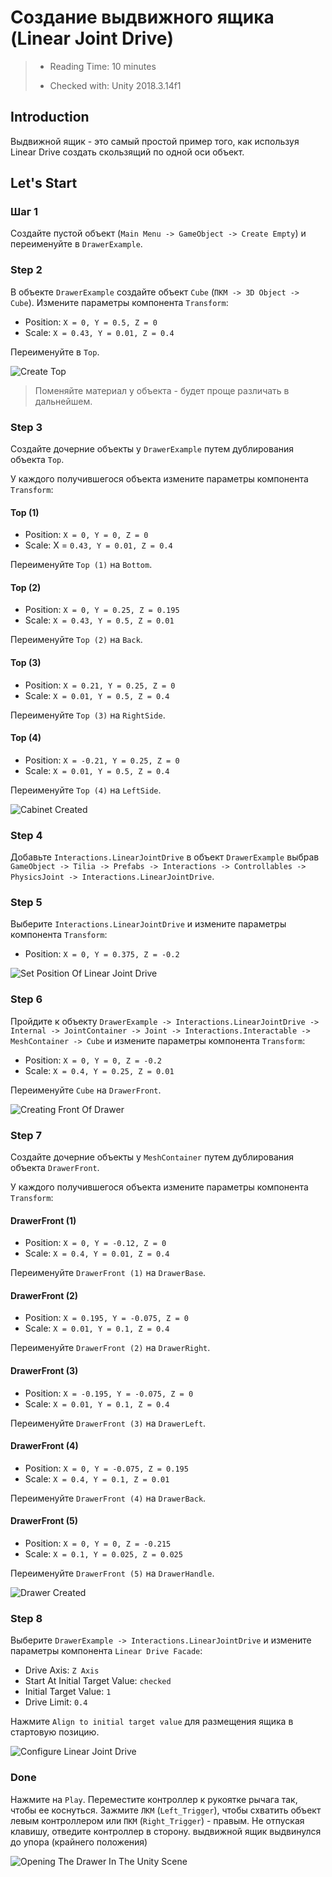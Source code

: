 # Создание выдвижного ящика (Linear Joint Drive)

> * Reading Time: 10 minutes
>
> * Checked with: Unity 2018.3.14f1

## Introduction

Выдвижной ящик - это самый простой пример того, как используя Linear Drive создать скользящий по одной оси объект.

## Let's Start

### Шаг 1

Создайте пустой объект (`Main Menu -> GameObject -> Create Empty`) и переименуйте в `DrawerExample`.

### Step 2

В объекте `DrawerExample` создайте объект `Cube` (`ПКМ -> 3D Object -> Cube`). Измените параметры компонента `Transform`:

  - Position: `X = 0, Y = 0.5, Z = 0`
  - Scale: `X = 0.43, Y = 0.01, Z = 0.4`
  
Переименуйте в `Top`.

![Create Top](assets/images/_05_DrawerTop.png)

> Поменяйте материал у объекта - будет проще различать в дальнейшем.
### Step 3

Создайте дочерние объекты у `DrawerExample` путем дублирования объекта `Top`.

У каждого получившегося объекта измените параметры компонента `Transform`:

#### Top (1)

* Position: `X = 0, Y = 0, Z = 0`
* Scale: X = `0.43, Y = 0.01, Z = 0.4`

Переименуйте `Top (1)` на `Bottom`.

#### Top (2)

* Position: `X = 0, Y = 0.25, Z = 0.195`
* Scale: `X = 0.43, Y = 0.5, Z = 0.01`

Переименуйте `Top (2)` на `Back`.

#### Top (3)

* Position: `X = 0.21, Y = 0.25, Z = 0`
* Scale: `X = 0.01, Y = 0.5, Z = 0.4`

Переименуйте `Top (3)` на `RightSide`.

#### Top (4)

  * Position: `X = -0.21, Y = 0.25, Z = 0`
  * Scale: `X = 0.01, Y = 0.5, Z = 0.4`

Переименуйте `Top (4)` на `LeftSide`.

![Cabinet Created](assets/images/_05_Drawerall.png)

### Step 4

Добавьте `Interactions.LinearJointDrive` в объект `DrawerExample` выбрав `GameObject -> Tilia -> Prefabs -> Interactions -> Controllables -> PhysicsJoint -> Interactions.LinearJointDrive`.

### Step 5

Выберите `Interactions.LinearJointDrive` и измените параметры компонента `Transform`:

  * Position: `X = 0, Y = 0.375, Z = -0.2`

![Set Position Of Linear Joint Drive](assets/images/_05_Linera.png)

### Step 6

Пройдите к объекту `DrawerExample -> Interactions.LinearJointDrive -> Internal -> JointContainer -> Joint -> Interactions.Interactable -> MeshContainer -> Cube` и измените параметры компонента `Transform`:

* Position: `X = 0, Y = 0, Z = -0.2`
* Scale: `X = 0.4, Y = 0.25, Z = 0.01`

Переименуйте `Cube` на `DrawerFront`.

![Creating Front Of Drawer](assets/images/_05_DrawerFront.png)

### Step 7

Создайте дочерние объекты у `MeshContainer` путем дублирования объекта `DrawerFront`.

У каждого получившегося объекта измените параметры компонента `Transform`:


#### DrawerFront (1)

* Position: `X = 0, Y = -0.12, Z = 0`
* Scale: `X = 0.4, Y = 0.01, Z = 0.4`

Переименуйте `DrawerFront (1)` на `DrawerBase`.

#### DrawerFront (2)

* Position: `X = 0.195, Y = -0.075, Z = 0`
* Scale: `X = 0.01, Y = 0.1, Z = 0.4`

Переименуйте `DrawerFront (2)` на `DrawerRight`.

#### DrawerFront (3)

* Position: `X = -0.195, Y = -0.075, Z = 0`
* Scale: `X = 0.01, Y = 0.1, Z = 0.4`

Переименуйте `DrawerFront (3)` на `DrawerLeft`.

#### DrawerFront (4)

* Position: `X = 0, Y = -0.075, Z = 0.195`
* Scale: `X = 0.4, Y = 0.1, Z = 0.01`

Переименуйте `DrawerFront (4)` на `DrawerBack`.

#### DrawerFront (5)

* Position: `X = 0, Y = 0, Z = -0.215`
* Scale: `X = 0.1, Y = 0.025, Z = 0.025`

Переименуйте `DrawerFront (5)` на `DrawerHandle`.

![Drawer Created](assets/images/_05_DrawerView.png)

### Step 8

Выберите `DrawerExample -> Interactions.LinearJointDrive` и измените параметры компонента `Linear Drive Facade`:

* Drive Axis: `Z Axis`
* Start At Initial Target Value: `checked`
* Initial Target Value: `1`
* Drive Limit: `0.4`

Нажмите `Align to initial target value` для размещения ящика в стартовую позицию.

![Configure Linear Joint Drive](assets/images/_05_LinearDriveFacade.png)

### Done

Нажмите на `Play`.
Переместите контроллер к рукоятке рычага так, чтобы ее коснуться. 
Зажмите `ЛКМ` (`Left_Trigger`), чтобы схватить объект левым контроллером или `ПКМ` (`Right_Trigger`) - правым. 
Не отпуская клавишу, отведите контроллер в сторону. выдвижной ящик выдвинулся до упора (крайнего положения)

![Opening The Drawer In The Unity Scene](assets/images/Drawer.gif)

